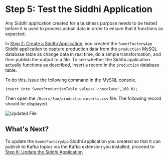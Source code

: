 # Step 5: Test the Siddhi Application

Any Siddhi application created for a business purpose needs to be tested before it is used to process actual data in order to ensure that it functions as expected. 

In [Step 2: Create a Siddhi Application](create-the-siddhi-application.md), you created the `SweetFactoryApp` Siddhi application to capture production data from the `production` MySQL database table as change data in real time, do a simple transformation, and then publish the output to a file. To see whether the Siddhi application actually functions as described, insert a record in the `production` database table.

To do this, issue the following command in the MySQL console.

`insert into SweetProductionTable values('chocolate',100.0);`

Then open the `/Users/foo/productioninserts.csv` file. The following record should be displayed.

![Updated File](../../images/quick-start-guide-101/updated-file.png)
    
## What's Next?

To update the `SweetFactoryApp` Siddhi application you created so that it can publish to Kafka topics via the Kafka extension you installed, proceed to [Step 6: Update the Siddhi Application](update-the-siddhi-application.md)